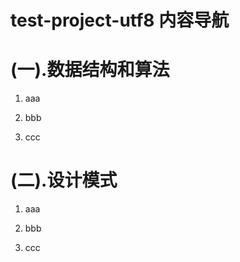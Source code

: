 test-project-utf8 内容导航
==============

(一).数据结构和算法
========

   1. aaa
   
   2. bbb
   
   3. ccc


(二).设计模式
===

  1. aaa
  
  2. bbb
  
  3. ccc


